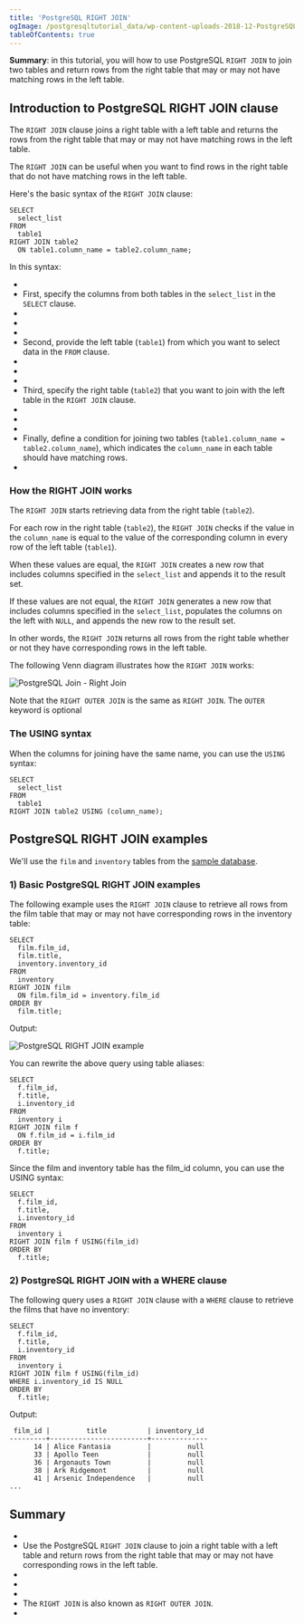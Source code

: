 ```yaml
---
title: 'PostgreSQL RIGHT JOIN'
ogImage: /postgresqltutorial_data/wp-content-uploads-2018-12-PostgreSQL-Join-Right-Join.png
tableOfContents: true
---
```



**Summary**: in this tutorial, you will how to use PostgreSQL `RIGHT JOIN` to join two tables and return rows from the right table that may or may not have matching rows in the left table.





## Introduction to PostgreSQL RIGHT JOIN clause





The `RIGHT JOIN` clause joins a right table with a left table and returns the rows from the right table that may or may not have matching rows in the left table.





The `RIGHT JOIN` can be useful when you want to find rows in the right table that do not have matching rows in the left table.





Here's the basic syntax of the `RIGHT JOIN` clause:





```
SELECT
  select_list
FROM
  table1
RIGHT JOIN table2
  ON table1.column_name = table2.column_name;
```





In this syntax:





- 
- First, specify the columns from both tables in the `select_list` in the `SELECT` clause.
- 
-
- 
- Second, provide the left table (`table1`) from which you want to select data in the `FROM` clause.
- 
-
- 
- Third, specify the right table (`table2`) that you want to join with the left table in the `RIGHT JOIN` clause.
- 
-
- 
- Finally, define a condition for joining two tables (`table1.column_name = table2.column_name`), which indicates the `column_name` in each table should have matching rows.
- 





### How the RIGHT JOIN works





The `RIGHT JOIN` starts retrieving data from the right table (`table2`).





For each row in the right table (`table2`), the `RIGHT JOIN` checks if the value in the `column_name` is equal to the value of the corresponding column in every row of the left table (`table1`).





When these values are equal, the `RIGHT JOIN` creates a new row that includes columns specified in the `select_list` and appends it to the result set.





If these values are not equal, the `RIGHT JOIN` generates a new row that includes columns specified in the `select_list`, populates the columns on the left with `NULL`, and appends the new row to the result set.





In other words, the `RIGHT JOIN` returns all rows from the right table whether or not they have corresponding rows in the left table.





The following Venn diagram illustrates how the `RIGHT JOIN` works:





![PostgreSQL Join - Right Join](/postgresqltutorial_data/wp-content-uploads-2018-12-PostgreSQL-Join-Right-Join.png)





Note that the `RIGHT OUTER JOIN` is the same as `RIGHT JOIN`. The `OUTER` keyword is optional





### The USING syntax





When the columns for joining have the same name, you can use the `USING` syntax:





```
SELECT
  select_list
FROM
  table1
RIGHT JOIN table2 USING (column_name);
```





## PostgreSQL RIGHT JOIN examples





We'll use the `film` and `inventory` tables from the [sample database](https://www.postgresqltutorial.com/postgresql-getting-started/postgresql-sample-database/).





### 1) Basic PostgreSQL RIGHT JOIN examples





The following example uses the `RIGHT JOIN` clause to retrieve all rows from the film table that may or may not have corresponding rows in the inventory table:





```
SELECT
  film.film_id,
  film.title,
  inventory.inventory_id
FROM
  inventory
RIGHT JOIN film
  ON film.film_id = inventory.film_id
ORDER BY
  film.title;
```





Output:





![PostgreSQL RIGHT JOIN example](/postgresqltutorial_data/wp-content-uploads-2024-01-PostgreSQL-RIGHT-JOIN-example.png)





You can rewrite the above query using table aliases:





```
SELECT
  f.film_id,
  f.title,
  i.inventory_id
FROM
  inventory i
RIGHT JOIN film f
  ON f.film_id = i.film_id
ORDER BY
  f.title;
```





Since the film and inventory table has the film_id column, you can use the USING syntax:





```
SELECT
  f.film_id,
  f.title,
  i.inventory_id
FROM
  inventory i
RIGHT JOIN film f USING(film_id)
ORDER BY
  f.title;
```





### 2) PostgreSQL RIGHT JOIN with a WHERE clause





The following query uses a `RIGHT JOIN` clause with a `WHERE` clause to retrieve the films that have no inventory:





```
SELECT
  f.film_id,
  f.title,
  i.inventory_id
FROM
  inventory i
RIGHT JOIN film f USING(film_id)
WHERE i.inventory_id IS NULL
ORDER BY
  f.title;
```





Output:





```
 film_id |         title          | inventory_id
---------+------------------------+--------------
      14 | Alice Fantasia         |         null
      33 | Apollo Teen            |         null
      36 | Argonauts Town         |         null
      38 | Ark Ridgemont          |         null
      41 | Arsenic Independence   |         null
...
```





## Summary





- 
- Use the PostgreSQL `RIGHT JOIN` clause to join a right table with a left table and return rows from the right table that may or may not have corresponding rows in the left table.
- 
-
- 
- The `RIGHT JOIN` is also known as `RIGHT OUTER JOIN`.
- 


